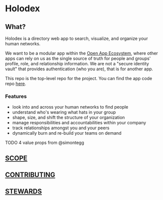 # Holodex

## What?

Holodex is a directory web app to search, visualize, and organize your human networks. 

We want to be a modular app within the [Open App Ecosystem](https://github.com/open-app/core), where other apps can rely on us as the single source of truth for people and groups' profile, role, and relationship information. We are not a "secure identity vault" that provides authentication (who you are), that is for another app.

This repo is the top-level repo for the project. You can find the app code repo [here](https://github.com/holodex/app).

### Features

- look into and across your human networks to find people
- understand who's wearing what hats in your group
- shape, size, and shift the structure of your organization
- manage responsibilities and accountabilities within your company
- track relationships amongst you and your peers
- dynamically burn and re-build your teams on demand

TODO 4 value props from @simontegg

## [SCOPE](SCOPE.md)

## [CONTRIBUTING](./CONTRIBUTING.md)

## [STEWARDS](./STEWARDS.md)
